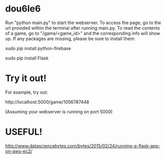 dou6le6
=======

Run "python main.py" to start the webserver. To access the page, go to the url provided within the terminal after running main.py. To read the contents of a game, go to "/game/<game_id>" and the corresponding info will show up. If any packages are missing, please be sure to install them:

sudo pip install python-firebase

sudo pip install Flask

Try it out!
====

For example, try out:

http://localhost:5000/game/1056787448

(Assuming your webserver is running on port 5000)

USEFUL!
====
http://www.datasciencebytes.com/bytes/2015/02/24/running-a-flask-app-on-aws-ec2/
